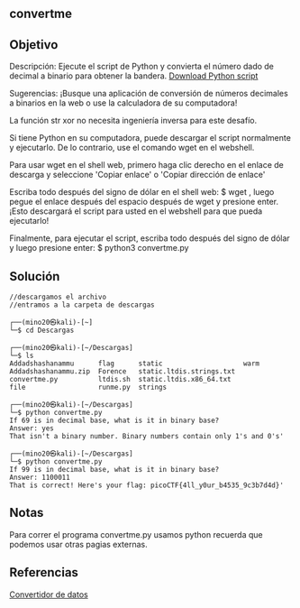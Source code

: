 ## convertme
## Objetivo 
Descripción:
Ejecute el script de Python y convierta el número dado de decimal a binario para obtener la bandera.
[Download Python script](https://artifacts.picoctf.net/c/31/convertme.py)

Sugerencias:
¡Busque una aplicación de conversión de números decimales a binarios en la web o use la calculadora de su computadora!

La función str xor no necesita ingeniería inversa para este desafío.

Si tiene Python en su computadora, puede descargar el script normalmente y ejecutarlo. De lo contrario, use el comando wget en el webshell.

Para usar wget en el shell web, primero haga clic derecho en el enlace de descarga y seleccione 'Copiar enlace' o 'Copiar dirección de enlace'

Escriba todo después del signo de dólar en el shell web: $ wget , luego pegue el enlace después del espacio después de wget y presione enter. ¡Esto descargará el script para usted en el webshell para que pueda ejecutarlo!

Finalmente, para ejecutar el script, escriba todo después del signo de dólar y luego presione enter: $ python3 convertme.py



## Solución 
``` shell
//descargamos el archivo
//entramos a la carpeta de descargas

┌──(mino20㉿kali)-[~]
└─$ cd Descargas
                                                                   
┌──(mino20㉿kali)-[~/Descargas]
└─$ ls
Addadshashanammu      flag      static                    warm
Addadshashanammu.zip  Forence   static.ltdis.strings.txt
convertme.py          ltdis.sh  static.ltdis.x86_64.txt
file                  runme.py  strings
                                                                   
┌──(mino20㉿kali)-[~/Descargas]
└─$ python convertme.py 
If 69 is in decimal base, what is it in binary base?
Answer: yes
That isn't a binary number. Binary numbers contain only 1's and 0's'
                                                                   
┌──(mino20㉿kali)-[~/Descargas]
└─$ python convertme.py
If 99 is in decimal base, what is it in binary base?
Answer: 1100011
That is correct! Here's your flag: picoCTF{4ll_y0ur_b4535_9c3b7d4d}'    
```

## Notas
Para correr el programa convertme.py usamos python
recuerda que podemos usar otras pagias externas.

## Referencias
[Convertidor de datos](https://www.convertir-unidades.info/convertidor-de-unidades.php?tipo=zahlensysteme)